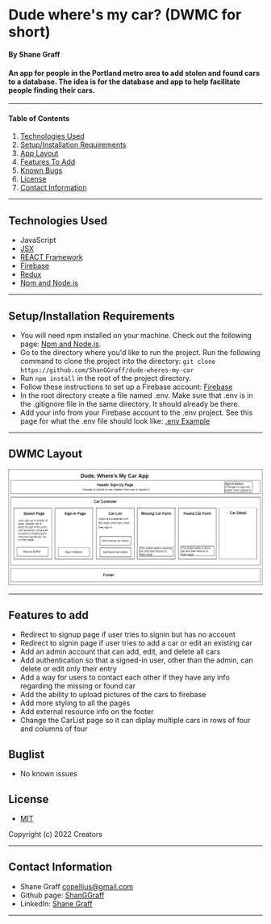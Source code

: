 # Dude where's my car? (DWMC for short)

**By Shane Graff**

#### An app for people in the Portland metro area to add stolen and found cars to a database. The idea is for the database and app to help facilitate people finding their cars. 


-------------------------
#### Table of Contents

1. [Technologies Used](#technologies)
2. [Setup/Installation Requirements](#setup)
3. [App Layout](#layout)
4. [Features To Add](#features)
5. [Known Bugs](#bugs)
6. [License](#license)
7. [Contact Information](#contact)

---------------------------
## Technologies Used <a id="technologies"></a>

* JavaScript
* [JSX](https://reactjs.org/docs/introducing-jsx.html) 
* [REACT Framework](https://reactjs.org)
* [Firebase](https://firebase.google.com/docs/database/)
* [Redux](https://redux.js.org/)
* [Npm and Node.js](https://docs.npmjs.com/downloading-and-installing-node-js-and-npm)


---------------------------

## Setup/Installation Requirements <a id="setup"></a>

* You will need npm installed on your machine. Check out the following page: [Npm and Node.js](https://docs.npmjs.com/downloading-and-installing-node-js-and-npm).
* Go to the directory where you'd like to run the project. Run the following command to clone the project into the directory: ```git clone https://github.com/ShanGGraff/dude-wheres-my-car```
* Run ```npm install``` in the root of the project directory.
* Follow these instructions to set up a Firebase account: [Firebase](https://www.learnhowtoprogram.com/react-part-time/react-with-nosql/setting-up-a-firebase-project)
* In the root directory create a file named .env. Make sure that .env is in the .gitignore file in the same directory. It should already be there.
* Add your info from your Firebase account to the .env project. See this page for what the .env file should look like: [.env Example](https://www.learnhowtoprogram.com/react-part-time/react-with-nosql/adding-firebase-to-react)

---------------------------

## DWMC Layout<a id="layout"></a>
![DWMC Component Layout](./src/img/DudeWheresMyCar.drawio.png)


----------------------------

## Features to add<a id="features"></a>
* Redirect to signup page if user tries to signin but has no account
* Redirect to signin page if user tries to add a car or edit an existing car
* Add an admin account that can add, edit, and delete all cars
* Add authentication so that a signed-in user, other than the admin, can delete or edit only their entry
* Add a way for users to contact each other if they have any info regarding the missing or found car
* Add the ability to upload pictures of the cars to firebase
* Add more styling to all the pages
* Add external resource info on the footer
* Change the CarList page so it can diplay multiple cars in rows of four and columns of four

## Buglist <a id="bugs"></a>
* No known issues

## License
* [MIT](https://choosealicense.com/licenses/mit/)

Copyright (c) 2022 Creators 

----------------------------

## Contact Information <a id="contact"></a>

* Shane Graff <copellius@gmail.com>
* Github page: [ShanGGraff](https://github.com/ShanGGraff)
* LinkedIn: [Shane Graff](https://www.linkedin.com/in/shanegraff)

---------------